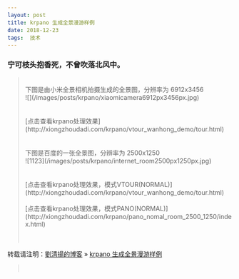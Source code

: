 ```yaml
---
layout: post  
title: krpano 生成全景漫游样例
date: 2018-12-23  
tags:  技术
---
```

### 宁可枝头抱香死，不曾吹落北风中。  

> <br/>
> 下图是由小米全景相机拍摄生成的全景图，分辨率为 6912x3456  
> <br/>
> ![](/images/posts/krpano/xiaomicamera6912px3456px.jpg)  
> <br/>
> <br/>
> <br/>
> [点击查看krpano处理效果](http://xiongzhoudadi.com/krpano/vtour_wanhong_demo/tour.html)   
> <br/>
> <br/>
> <br/>
> 下图是百度的一张全景图，分辨率为 2500x1250  
> <br/>
> ![1123](/images/posts/krpano/internet_room2500px1250px.jpg)   
> <br/>
> <br/>
> <br/>
> [点击查看krpano处理效果，模式VTOUR(NORMAL)](http://xiongzhoudadi.com/krpano/vtour_wanhong_demo/tour.html)  
> <br/>
> <br/>
> [点击查看krpano处理效果，模式PANO(NORMAL)](http://xiongzhoudadi.com/krpano/pano_nomal_room_2500_1250/index.html)  
> <br/>
> <br/>
> <br/> 
转载请注明：[劉清揚的博客](http://xiongzhoudadi.com) » [krpano 生成全景漫游样例](http://xiongzhoudadi.com/2018/12/krpano/)  
> <br/> 